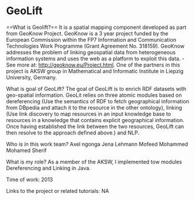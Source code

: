 GeoLift
=======
==What is Geolift?==
It is a spatial mapping component developed as part from GeoKnow Project. GeoKnow is a 3 year project funded by the European 
Commission within the FP7 Information and Communication Technologies Work Programme (Grant Agreement No. 318159). 
GeoKnow addresses the problem of linking geospatial data from heterogeneous information systems and uses the web as a 
platform to exploit this data. - See more at: http://geoknow.eu/Project.html. One of the partners in this project is 
AKSW group in Mathematical and Informatic Institute in Liepzig University, Germany.

What is goal of GeoLift?
The goal of GeoLift is to enrich RDF datasets with geo-spatial information. GeoLit relies on three atomic modules based on dereferencing (Use the semantics of
RDF to fetch geographical information from DBpedia and attach it to the resource in the other ontology), linking (Use link discovery to map resources
in an input knowledge base to resources in a knowledge that contains explicit geographical information. Once having established the link between the two resources, GeoLift can
then resolve to the approach defined above.) and NLP.

Who is in this work team?
Axel ngonga
Jena Lehmann
Mofeed Mohammed
Mohamed Sherif

What is my role?
As a member of the AKSW, I implemented tow modules Dereferencing and Linking in Java.

Time of work:
2013

Links to the project or related tutorials:
NA

